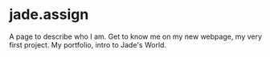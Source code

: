 # jade.assign
A page to describe who I am.
Get to know me on my new webpage, my very first project. 
My portfolio, intro to Jade's World.
